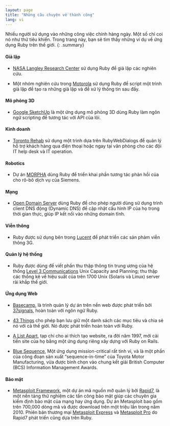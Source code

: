 ```yaml
---
layout: page
title: "Những câu chuyện về thành công"
lang: vi
---
```


Nhiều người sử dụng vào những công việc chính hàng ngày. Một số chỉ coi
nó như thứ tiêu khiển. Trong trang này, bạn sẽ tìm thấy những ví dụ về
ứng dụng Ruby trên thế giới.
{: .summary}

#### Giả lập

* [NASA Langley Research Center][1] sử dụng Ruby để giả lập các nghiên cứu.

* Một nhóm nghiên cứu trong [Motorola][2] sử dụng Ruby để script một trình giả
  lập để tạo ra những giả lập và để xử lý thông tin sau đấy.

#### Mô phỏng 3D

* [Google SketchUp][3] là một ứng dụng mô phỏng 3D dùng Ruby làm ngôn ngữ scripting
  để tương tác với API của lõi.

#### Kinh doanh

* [Toronto Rehab][4] sử dụng một trình dựa trên RubyWebDialogs để quản lý hỗ trợ
  khách hàng qua điện thoại hoặc ngay tại văn phòng cho các đội IT help desk và IT
  operation.

#### Robotics

* Dự án [MORPHA][5] dùng Ruby để triển khai phần tương tác phản hồi của cho rô-bô dịch vụ của Siemens.

#### Mạng

* [Open Domain Server][6] dùng Ruby để cho phép người dùng sử dụng trình client
  DNS động (Dynamic DNS) để cập nhật cấu hình IP của họ trong thời gian thực,
  giúp IP kết nối vào những domain tĩnh.

#### Viễn thông

* Ruby được sử dụng bên trong [Lucent][7] để phát triển các sản phảm viễn thông 3G.

#### Quản lý hệ thống

* Ruby được dùng để viết phần thu thập thông tin trung ương của hệ thống [Level 3
  Communications][8] Unix Capacity and Planning; thu thập các thống kê
  về hiệu suất của trên 1700 Unix (Solaris và Linux) server rải khắp thế giới.

#### Ứng dụng Web

* [Basecamp][9], là trình quản lý dự án trên nền web được phát triển bởi
  [37signals][10], hoàn toàn với ngôn ngữ Ruby.

* [43 Things][11] cho phép bạn lưu giữ một danh sách các mục tiêu và chia sẻ
  nó với cả thế giới. Nó được phát triển hoàn toàn với Ruby.

* [A List Apart][12], tạp chí cho ai thích tạo website, ra đời năm 1997, mới
  cải tiến site của họ bằng một ứng dụng riêng xây dựng với Ruby on Rails.

* [Blue Sequence][13], Một ứng dụng mission-critical rất tinh vi, và là
  một phần của công đoạn sản xuất “sequence-in-time” của Toyota Motor Manufacturing,
  vừa được bình chọn vào chung kết giải British Computer (BCS) Information Management Awards.

#### Bảo mật

* [Metasploit Framework][14], một dự án mã nguồn mỡ quản lý bởi
  [Rapid7][15], là một nền tảng thử nghiệm các tấn công bảo mật
  giúp các chuyên gia kiểm định bảo mật của mạng hay ứng dụng.
  Dự án Metasploit bao gồm trên 700,000 dòng mã và được download
  trên một triệu lần trong năm 2010. Phiên bản thương mại [Metasploit Express][16] và [Metasploit Pro][17]
  do Rapid7 phát triển cũng dựa trên Ruby.



[1]: http://www.larc.nasa.gov/
[2]: http://www.motorola.com
[3]: http://www.sketchup.com/
[4]: http://www.torontorehab.com
[5]: http://www.morpha.de/php_e/index.php3
[6]: http://ods.org/
[7]: http://www.lucent.com/
[8]: http://www.level3.com/
[9]: http://www.basecamphq.com
[10]: http://www.37signals.com
[11]: http://www.43things.com
[12]: http://www.alistapart.com
[13]: http://www.bluefountain.com/supply-chain-management/
[14]: http://www.metasploit.com
[15]: http://www.rapid7.com
[16]: http://www.rapid7.com/products/metasploit-express.jsp
[17]: http://www.rapid7.com/products/metasploit-pro.jsp
